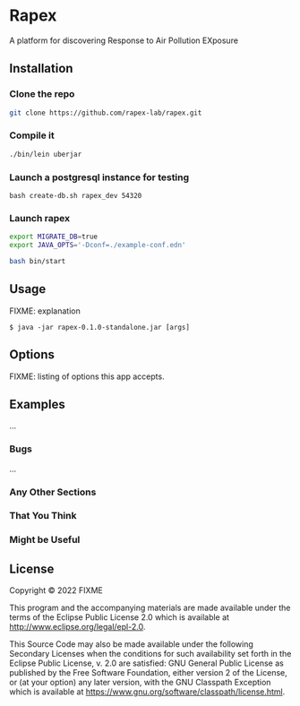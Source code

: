 # Rapex

A platform for discovering Response to Air Pollution EXposure

## Installation

### Clone the repo

```bash
git clone https://github.com/rapex-lab/rapex.git
```

### Compile it

```bash
./bin/lein uberjar
```

### Launch a postgresql instance for testing

```
bash create-db.sh rapex_dev 54320
```

### Launch rapex

```bash
export MIGRATE_DB=true
export JAVA_OPTS='-Dconf=./example-conf.edn'

bash bin/start
```

## Usage

FIXME: explanation

    $ java -jar rapex-0.1.0-standalone.jar [args]

## Options

FIXME: listing of options this app accepts.

## Examples

...

### Bugs

...

### Any Other Sections
### That You Think
### Might be Useful

## License

Copyright © 2022 FIXME

This program and the accompanying materials are made available under the
terms of the Eclipse Public License 2.0 which is available at
http://www.eclipse.org/legal/epl-2.0.

This Source Code may also be made available under the following Secondary
Licenses when the conditions for such availability set forth in the Eclipse
Public License, v. 2.0 are satisfied: GNU General Public License as published by
the Free Software Foundation, either version 2 of the License, or (at your
option) any later version, with the GNU Classpath Exception which is available
at https://www.gnu.org/software/classpath/license.html.
